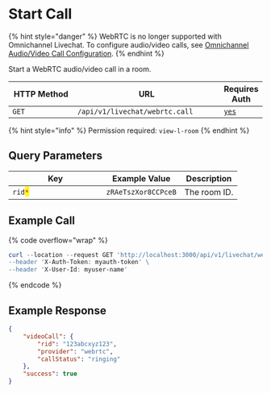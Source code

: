 # Start Call

{% hint style="danger" %}
WebRTC is no longer supported with Omnichannel Livechat. To configure audio/video calls, see [Omnichannel Audio/Video Call Configuration](https://docs.rocket.chat/use-rocket.chat/rocket.chat-conference-call/omnichannel-video-audio-call-configuration).
{% endhint %}

Start a WebRTC audio/video call in a room.

<table><thead><tr><th width="163">HTTP Method</th><th width="317">URL</th><th>Requires Auth</th></tr></thead><tbody><tr><td><code>GET</code></td><td><code>/api/v1/livechat/webrtc.call</code></td><td><a href="../../../authentication-endpoints/"><code>yes</code></a></td></tr></tbody></table>

{% hint style="info" %}
Permission required: `view-l-room`
{% endhint %}

## Query Parameters

<table><thead><tr><th width="170">Key</th><th>Example Value</th><th>Description</th></tr></thead><tbody><tr><td><code>rid</code><mark style="color:red;"><code>*</code></mark></td><td><code>zRAeTszXor8CCPceB</code></td><td>The room ID.</td></tr></tbody></table>

## Example Call

{% code overflow="wrap" %}
```powershell
curl --location --request GET 'http://localhost:3000/api/v1/livechat/webrtc.call?rid=123abcxyz123\
--header 'X-Auth-Token: myauth-token' \
--header 'X-User-Id: myuser-name'
```
{% endcode %}

## Example Response

```json
{
    "videoCall": {
        "rid": "123abcxyz123",
        "provider": "webrtc",
        "callStatus": "ringing"
    },
    "success": true
}
```
